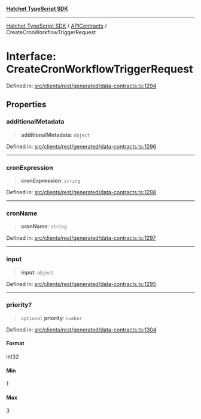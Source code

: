 [**Hatchet TypeScript SDK**](../../../../README.md)

***

[Hatchet TypeScript SDK](../../../../README.md) / [APIContracts](../README.md) / CreateCronWorkflowTriggerRequest

# Interface: CreateCronWorkflowTriggerRequest

Defined in: [src/clients/rest/generated/data-contracts.ts:1294](https://github.com/hatchet-dev/hatchet/blob/0288a24f2e9f14787135b399bd47182f4d1260d9/sdks/typescript/src/clients/rest/generated/data-contracts.ts#L1294)

## Properties

### additionalMetadata

> **additionalMetadata**: `object`

Defined in: [src/clients/rest/generated/data-contracts.ts:1296](https://github.com/hatchet-dev/hatchet/blob/0288a24f2e9f14787135b399bd47182f4d1260d9/sdks/typescript/src/clients/rest/generated/data-contracts.ts#L1296)

***

### cronExpression

> **cronExpression**: `string`

Defined in: [src/clients/rest/generated/data-contracts.ts:1298](https://github.com/hatchet-dev/hatchet/blob/0288a24f2e9f14787135b399bd47182f4d1260d9/sdks/typescript/src/clients/rest/generated/data-contracts.ts#L1298)

***

### cronName

> **cronName**: `string`

Defined in: [src/clients/rest/generated/data-contracts.ts:1297](https://github.com/hatchet-dev/hatchet/blob/0288a24f2e9f14787135b399bd47182f4d1260d9/sdks/typescript/src/clients/rest/generated/data-contracts.ts#L1297)

***

### input

> **input**: `object`

Defined in: [src/clients/rest/generated/data-contracts.ts:1295](https://github.com/hatchet-dev/hatchet/blob/0288a24f2e9f14787135b399bd47182f4d1260d9/sdks/typescript/src/clients/rest/generated/data-contracts.ts#L1295)

***

### priority?

> `optional` **priority**: `number`

Defined in: [src/clients/rest/generated/data-contracts.ts:1304](https://github.com/hatchet-dev/hatchet/blob/0288a24f2e9f14787135b399bd47182f4d1260d9/sdks/typescript/src/clients/rest/generated/data-contracts.ts#L1304)

#### Format

int32

#### Min

1

#### Max

3
